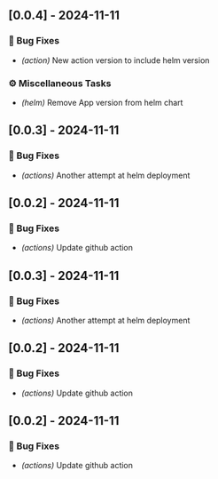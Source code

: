 
## [0.0.4] - 2024-11-11

### 🐛 Bug Fixes

- *(action)* New action version to include helm version

### ⚙️ Miscellaneous Tasks

- *(helm)* Remove App version from helm chart

## [0.0.3] - 2024-11-11

### 🐛 Bug Fixes

- *(actions)* Another attempt at helm deployment

## [0.0.2] - 2024-11-11

### 🐛 Bug Fixes

- *(actions)* Update github action



## [0.0.3] - 2024-11-11

### 🐛 Bug Fixes

- *(actions)* Another attempt at helm deployment

## [0.0.2] - 2024-11-11

### 🐛 Bug Fixes

- *(actions)* Update github action



## [0.0.2] - 2024-11-11

### 🐛 Bug Fixes

- *(actions)* Update github action


